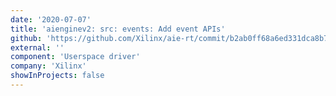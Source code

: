 ```yaml
---
date: '2020-07-07'
title: 'aienginev2: src: events: Add event APIs'
github: 'https://github.com/Xilinx/aie-rt/commit/b2ab0ff68a6ed331dca8b7fec483c1291dae444e'
external: ''
component: 'Userspace driver'
company: 'Xilinx'
showInProjects: false
---
```

